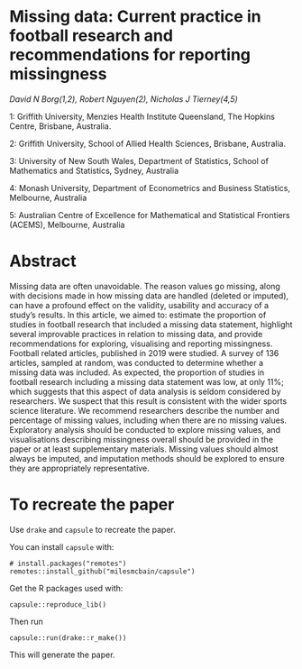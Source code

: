 
<!-- README.md is generated from README.Rmd. Please edit that file -->

Missing data: Current practice in football research and recommendations for reporting missingness
===================================================================================================================

<!-- badges: start -->
<!-- badges: end -->

*David N Borg(1,2), Robert Nguyen(2), Nicholas J Tierney(4,5)*

1: Griffith University, Menzies Health Institute Queensland, The Hopkins
Centre, Brisbane, Australia.

2: Griffith University, School of Allied Health Sciences, Brisbane, Australia.

3: University of New South Wales, Department of Statistics, School of
Mathematics and Statistics, Sydney, Australia

4: Monash University, Department of Econometrics and Business
Statistics, Melbourne, Australia

5: Australian Centre of Excellence for Mathematical and Statistical
Frontiers (ACEMS), Melbourne, Australia

Abstract
========

Missing data are often unavoidable. The reason values go missing, along
with decisions made in how missing data are handled (deleted or
imputed), can have a profound effect on the validity, usability and
accuracy of a study’s results. In this article, we aimed to: estimate
the proportion of studies in football research that included a missing
data statement, highlight several improvable practices in relation to
missing data, and provide recommendations for exploring, visualising and
reporting missingness. Football related articles, published in 2019 were
studied. A survey of 136 articles, sampled at random, was conducted to
determine whether a missing data was included. As expected, the
proportion of studies in football research including a missing data
statement was low, at only 11%; which suggests that this aspect of data
analysis is seldom considered by researchers. We suspect that this
result is consistent with the wider sports science literature. We
recommend researchers describe the number and percentage of missing
values, including when there are no missing values. Exploratory analysis
should be conducted to explore missing values, and visualisations
describing missingness overall should be provided in the paper or at
least supplementary materials. Missing values should almost always be
imputed, and imputation methods should be explored to ensure they are
appropriately representative.

To recreate the paper
=====================

Use `drake` and `capsule` to recreate the paper.

You can install `capsule` with:

    # install.packages("remotes")
    remotes::install_github("milesmcbain/capsule")

Get the R packages used with:

    capsule::reproduce_lib()

Then run

    capsule::run(drake::r_make())

This will generate the paper.
